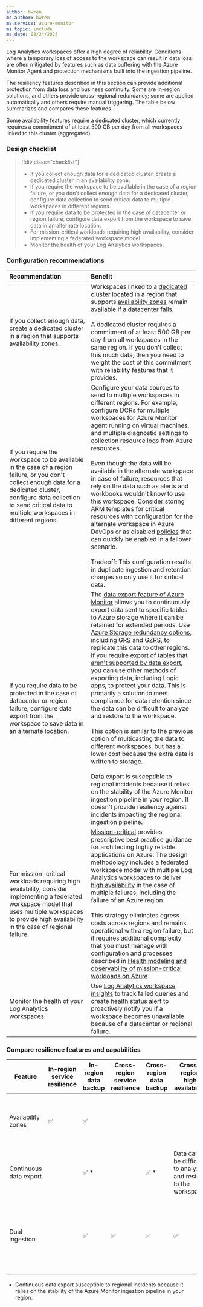 ```yaml
---
author: bwren
ms.author: bwren
ms.service: azure-monitor
ms.topic: include
ms.date: 08/24/2023
---
```


Log Analytics workspaces offer a high degree of reliability. Conditions where a temporary loss of access to the workspace can result in data loss are often mitigated by features such as data buffering with the Azure Monitor Agent and protection mechanisms built into the ingestion pipeline.

The resiliency features described in this section can provide additional protection from data loss and business continuity. Some are in-region solutions, and others provide cross-regional redundancy; some are applied automatically and others require manual triggering. The table below summarizes and compares these features. 

Some availability features require a dedicated cluster, which currently requires a commitment of at least 500 GB per day from all workspaces linked to this cluster (aggregated).

### Design checklist

> [!div class="checklist"]
> - If you collect enough data for a dedicated cluster, create a dedicated cluster in an availability zone.
> - If you require the workspace to be available in the case of a region failure, or you don't collect enough data for a dedicated cluster, configure data collection to send critical data to multiple workspaces in different regions.
> - If you require data to be protected in the case of datacenter or region failure, configure data export from the workspace to save data in an alternate location.
> - For mission-critical workloads requiring high availability, consider implementing a federated workspace model.
> - Monitor the health of your Log Analytics workspaces.
 
### Configuration recommendations

| Recommendation | Benefit |
|:---|:---|
| If you collect enough data, create a dedicated cluster in a region that supports availability zones. | Workspaces linked to a [dedicated cluster](../logs/logs-dedicated-clusters.md) located in a region that supports [availability zones](../logs/availability-zones.md#data-resilience---supported-regions) remain available if a datacenter fails.<br><br> A dedicated cluster requires a commitment of at least 500 GB per day from all workspaces in the same region. If you don't collect this much data, then you need to weight the cost of this commitment with reliability features that it provides. |
| If you require the workspace to be available in the case of a region failure, or you don't collect enough data for a dedicated cluster, configure data collection to send critical data to multiple workspaces in different regions. | Configure your data sources to send to multiple workspaces in different regions. For example, configure DCRs for multiple workspaces for Azure Monitor agent running on virtual machines, and multiple diagnostic settings to collection resource logs from Azure resources. <br><br>Even though the data will be available in the alternate workspace in case of failure, resources that rely on the data such as alerts and workbooks wouldn't know to use this workspace. Consider storing ARM templates for critical resources with configuration for the alternate workspace in Azure DevOps or as disabled [policies](../../governance/policy/overview.md) that can quickly be enabled in a failover scenario.<br><br>Tradeoff: This configuration results in duplicate ingestion and retention charges so only use it for critical data. |
| If you require data to be protected in the case of datacenter or region failure, configure data export from the workspace to save data in an alternate location. | The [data export feature of Azure Monitor](../logs/logs-data-export.md) allows you to continuously export data sent to specific tables to Azure storage where it can be retained for extended periods. Use [Azure Storage redundancy options](../../storage/common/storage-redundancy.md#redundancy-in-a-secondary-region), including GRS and GZRS, to replicate this data to other regions. If you require export of [tables that aren't supported by data export](../logs/logs-data-export.md?tabs=portal#limitations), you can use other methods of exporting data, including Logic apps, to protect your data. This is primarily a solution to meet compliance for data retention since the data can be difficult to analyze and restore to the workspace.<br><br>This option is similar to the previous option of multicasting the data to different workspaces, but has a lower cost because the extra data is written to storage.<br><br> Data export is susceptible to regional incidents because it relies on the stability of the Azure Monitor ingestion pipeline in your region. It doesn't provide resiliency against incidents impacting the regional ingestion pipeline.|
| For mission-critical workloads requiring high availability, consider implementing a federated workspace model that uses multiple workspaces to provide high availability in the case of regional failure. | [Mission-critical](/azure/well-architected/mission-critical/mission-critical-overview) provides prescriptive best practice guidance for architecting highly reliable applications on Azure. The design methodology includes a federated workspace model with multiple Log Analytics workspaces to deliver [high availability](/azure/well-architected/mission-critical/mission-critical-design-methodology#select-a-reliability-tier) in the case of multiple failures, including the failure of an Azure region.<br><br> This strategy eliminates egress costs across regions and remains operational with a region failure, but it requires additional complexity that you must manage with configuration and processes described in [Health modeling and observability of mission-critical workloads on Azure](/azure/well-architected/mission-critical/mission-critical-health-modeling). |
| Monitor the health of your Log Analytics workspaces. | Use [Log Analytics workspace insights](../logs/workspace-design.md) to track failed queries and create [health status alert](../logs/log-analytics-workspace-health.md#view-log-analytics-workspace-health-and-set-up-health-status-alerts) to proactively notify you if a workspace becomes unavailable because of a datacenter or regional failure. |

### Compare resilience features and capabilities

| Feature                | In-region service resilience | In-region data backup | Cross-region service resilience | Cross-region data backup | Cross-region high availability                                               | Configuration and management                     | Cost    |
|------------------------|------------------------------|-----------------------|---------------------------------|--------------------------|------------------------------------------------------------------------------|--------------------------------------------------|---------|
| Availability zones     | :white_check_mark:           |  :white_check_mark:           |                                 |                          |  |    Automatically enabled and managed on dedicated clusters in supported regions                                              | No cost |
| Continuous data export |                              | :white_check_mark: *    |                                 | :white_check_mark: *      | Data can be difficult to analyze and restore to the workspace. | Automatically managed once enabled                                           | Cost of data export + Storage blob or Event Hubs |
| Dual ingestion         |                              | :white_check_mark:    | :white_check_mark:              | :white_check_mark:       | :white_check_mark:                                                           | Automatically managed once configured               | Up to twice the cost of retention (depending on how much data is dual ingested) + egress charges |


* Continuous data export susceptible to regional incidents because it relies on the stability of the Azure Monitor ingestion pipeline in your region.